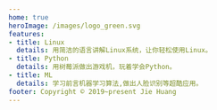 ```yaml
---
home: true
heroImage: /images/logo_green.svg
features:
- title: Linux
  details: 用简洁的语言讲解Linux系统，让你轻松使用Linux。
- title: Python
  details: 用树莓派做出游戏机，玩着学会Python。
- title: ML
  details: 学习前言机器学习算法,做出人脸识别等超酷应用。
footer: Copyright © 2019~present Jie Huang
---
```


